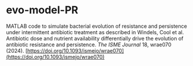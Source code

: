 # evo-model-PR

MATLAB code to simulate bacterial evolution of resistance and persistence under intermittent antibiotic treatment as described in Windels, Cool et al. Antibiotic dose and nutrient availability differentially drive the evolution of antibiotic resistance and persistence. *The ISME Journal* 18, wrae070 (2024). [https://doi.org/10.1093/ismejo/wrae070](https://doi.org/10.1093/ismejo/wrae070)
